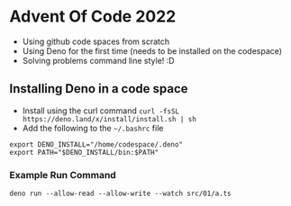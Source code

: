 # Advent Of Code 2022

- Using github code spaces from scratch
- Using Deno for the first time (needs to be installed on the codespace)
- Solving problems command line style! :D

## Installing Deno in a code space 
- Install using the curl command `curl -fsSL https://deno.land/x/install/install.sh | sh`
- Add the following to the `~/.bashrc` file
```
export DENO_INSTALL="/home/codespace/.deno"
export PATH="$DENO_INSTALL/bin:$PATH"
```

### Example Run Command
`deno run --allow-read --allow-write --watch src/01/a.ts`